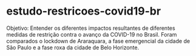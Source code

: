 # estudo-restricoes-covid19-br
Objetivo: Entender os diferentes impactos resultantes de diferentes medidas de restrição contra o avanço da COVID-19 no Brasil. Foram comparados o lockdown de Araraquara, a fase emergencial da cidade de São Paulo e a fase roxa da cidade de Belo Horizonte.
